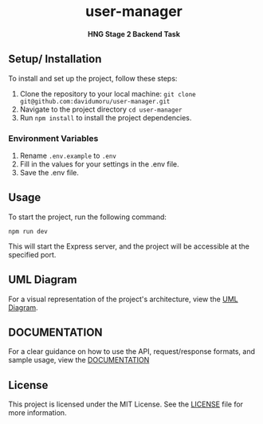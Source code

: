 <div align = "center">

# user-manager

#### HNG Stage 2 Backend Task

</div>

## Setup/ Installation

To install and set up the project, follow these steps:

1. Clone the repository to your local machine: `git clone git@github.com:davidumoru/user-manager.git`
2. Navigate to the project directory `cd user-manager`
3. Run `npm install` to install the project dependencies.

### Environment Variables
1. Rename `.env.example` to `.env`
2. Fill in the values for your settings in the .env file.
3. Save the .env file.

## Usage

To start the project, run the following command:

`npm run dev`

This will start the Express server, and the project will be accessible at the specified port.


## UML Diagram
For a visual representation of the project's architecture, view the [UML Diagram](https://github.com/davidumoru/user-manager/blob/main/UML.png).

## DOCUMENTATION
For a clear guidance on how to use the API, request/response formats, and sample usage, view the [DOCUMENTATION](https://github.com/davidumoru/user-manager/blob/main/DOCUMENTATION.md)

## License

This project is licensed under the MIT License. See the [LICENSE](https://github.com/git/git-scm.com/blob/main/MIT-LICENSE.txt) file for more information.